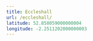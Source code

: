 ```yaml
---
title: Eccleshall
url: /eccleshall/
latitude: 52.858059000000004
longitude: -2.2511202000000003
---
```

